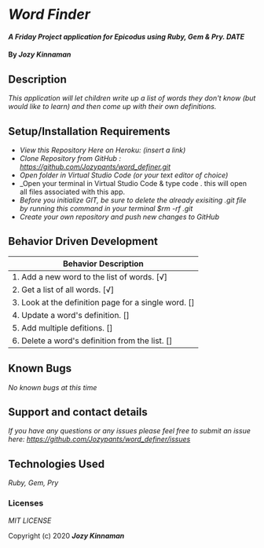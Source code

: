 # _Word Finder_

#### _A Friday Project application for Epicodus using Ruby, Gem & Pry. DATE_

#### By _**Jozy Kinnaman**_

## Description

_This application will let children  write up a list of words they don't know (but would like to learn) and then come up with their own definitions._ 

## Setup/Installation Requirements

* _View this Repository Here on Heroku: (insert a link)_
* _Clone Repository from GitHub :  https://github.com/Jozypants/word_definer.git_
* _Open folder in Virtual Studio Code (or your text editor of choice)_
* _Open your terminal in Virtual Studio Code & type code . this will open all files associated with this app. 
* _Before you initialize GIT, be sure to delete the already exisiting .git file by running this command in your terminal $rm -rf .git_
* _Create your own repository and push new changes to GitHub_

## Behavior Driven Development 


|   Behavior Description        |
|-------------------------------|
| 1. Add a new word to the list of words. [√]|
| 2. Get a list of all words. [√]|
| 3. Look at the definition page for a single word. []|
| 4. Update a word's definition. []|
| 5. Add multiple defitions. []|
| 6. Delete a word's definition from the list.  []|



## Known Bugs

_No known bugs at this time_

## Support and contact details

_If you have any questions or any issues please feel free to submit an issue here: https://github.com/Jozypants/word_definer/issues_

## Technologies Used

_Ruby, Gem, Pry_ 


### Licenses
*MIT LICENSE*

Copyright (c) 2020 **_Jozy Kinnaman_**